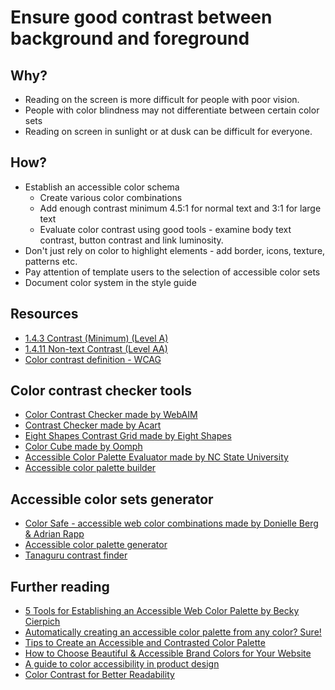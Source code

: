 # Ensure good contrast between background and foreground
## Why?
* Reading on the screen is more difficult for people with poor vision.
* People with color blindness may not differentiate between certain color sets
* Reading on screen in sunlight or at dusk can be difficult for everyone.

## How?
* Establish an accessible color schema
  - Create various color combinations
  - Add enough contrast minimum 4.5:1 for normal text and 3:1 for large text
  - Evaluate color contrast using good tools - examine body text contrast, button contrast and link luminosity. 
* Don't just rely on color to highlight elements - add  border, icons, texture, patterns etc.
* Pay attention of template users to the selection of accessible color sets
* Document color system in the style guide

## Resources
* [1.4.3 Contrast (Minimum) (Level A)](https://www.w3.org/TR/WCAG21/#contrast-minimum)
* [1.4.11 Non-text Contrast (Level AA)](https://www.w3.org/TR/WCAG21/#non-text-contrast)
* [Color contrast definition - WCAG](https://www.w3.org/TR/UNDERSTANDING-WCAG20/visual-audio-contrast-contrast.html#contrast-ratiodef)

## Color contrast checker tools
* [Color Contrast Checker made by WebAIM](https://webaim.org/resources/contrastchecker/)
* [Contrast Checker made by Acart](https://contrastchecker.com/)
* [Eight Shapes Contrast Grid made by Eight Shapes](http://contrast-grid.eightshapes.com/)
* [Color Cube made by Oomph](https://oomphinc.github.io/colorcube/)
* [Accessible Color Palette Evaluator made by NC State University](https://accessibility.oit.ncsu.edu/tools/color-contrast/)
* [Accessible color palette builder](https://toolness.github.io/accessible-color-matrix/)

## Accessible color sets generator
* [Color Safe - accessible web color combinations made by Donielle Berg & Adrian Rapp](http://colorsafe.co/)
* [Accessible color palette generator](https://confrere.com/a11y/test/)
* [Tanaguru contrast finder](http://contrast-finder.tanaguru.com/)

## Further reading
* [5 Tools for Establishing an Accessible Web Color Palette by Becky Cierpich](https://www.mediacurrent.com/blog/5-tools-establishing-accessible-web-color-palette/)
* [Automatically creating an accessible color palette from any color? Sure!](https://medium.com/confrere/automatically-creating-an-accessible-color-palette-from-any-color-sure-e735c3f2f45e)
* [Tips to Create an Accessible and Contrasted Color Palette](https://stephaniewalter.design/blog/tips-create-accessible-color-palette/)
* [How to Choose Beautiful & Accessible Brand Colors for Your Website](https://oddbird.net/2017/1/16/color/)
* [A guide to color accessibility in product design](https://www.invisionapp.com/inside-design/color-accessibility-product-design/)
* [Color Contrast for Better Readability](https://www.viget.com/articles/color-contrast/)

